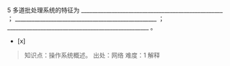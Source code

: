 5
多道批处理系统的特征为 ___________________________________________________ ；
___________________________________________________ ；
___________________________________________________ 。
- [x]  

> 知识点：操作系统概述。
> 出处：网络
> 难度：1
> 解释
